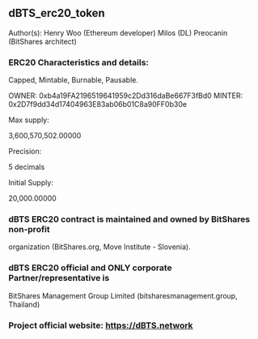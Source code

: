 ## dBTS_erc20_token

Author(s): Henry Woo (Ethereum developer)
           Milos (DL) Preocanin (BitShares architect)

### ERC20 Characteristics and details:
Capped, Mintable, Burnable, Pausable.

OWNER: 0xb4a19FA2196519641959c2Dd316daBe667F3fBd0
MINTER: 0x2D7f9dd34d17404963E83ab06b01C8a90FF0b30e

Max supply: 

3,600,570,502.00000

Precision:

5 decimals

Initial Supply: 

20,000.00000 



### dBTS ERC20 contract is maintained and owned by BitShares non-profit 
organization (BitShares.org, Move Institute - Slovenia).

### dBTS ERC20 official and ONLY corporate Partner/representative is 
BitShares Management Group Limited  (bitsharesmanagement.group, Thailand)

### Project official website: https://dBTS.network 